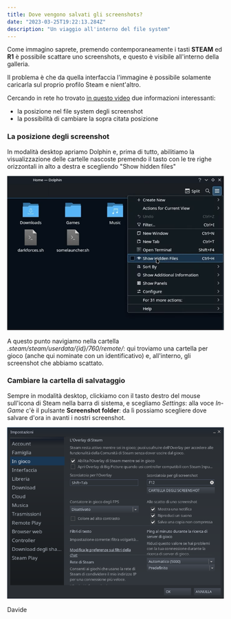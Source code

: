```yaml
---
title: Dove vengono salvati gli screenshots?
date: "2023-03-25T19:22:13.284Z"
description: "Un viaggio all'interno del file system"
---
```


Come immagino saprete, premendo contemporaneamente i tasti **STEAM** ed **R1** è possibile scattare uno screenshots, e questo è visibile all'interno della galleria.

Il problema è che da quella interfaccia l'immagine è possibile solamente caricarla sul proprio profilo Steam e nient'altro.

Cercando in rete ho trovato [in questo video](https://www.youtube.com/watch?v=l_BjlTZUias) due informazioni interessanti:

- la posizione nel file system degli screenshot
- la possibilità di cambiare la sopra citata posizione

### La posizione degli screenshot

In modalità desktop apriamo Dolphin e, prima di tutto, abilitiamo la visualizzazione delle cartelle nascoste premendo il tasto con le tre righe orizzontali in alto a destra e scegliendo "Show hidden files"

![Il pulsante "Show hidden files"](./show-hidden-files.png)

A questo punto navigiamo nella cartella _.steam/steam/userdata/{id}/760/remote/_: qui troviamo una cartella per gioco (anche qui nominate con un identificativo) e, all'interno, gli screenshot che abbiamo scattato.

### Cambiare la cartella di salvataggio

Sempre in modalità desktop, clickiamo con il tasto destro del mouse sull'icona di Steam nella barra di sistema, e scegliamo _Settings_: alla voce _In-Game_ c'è il pulsante **Screenshot folder**: da lì possiamo scegliere dove salvare d'ora in avanti i nostri screenshot.

![Cambiare la cartella di salvataggio degli screenshots"](./how-to-change-screenshot-folder.png)

Davide
